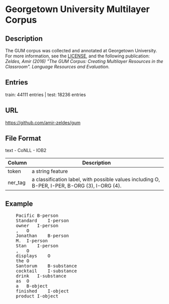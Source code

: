 # Georgetown University Multilayer Corpus
## Description
The GUM corpus was collected and annotated at Georgetown University. For more
information, see the [LICENSE](https://corpling.uis.georgetown.edu/gum),
and the following publication:
_Zeldes, Amir (2016) "The GUM Corpus: Creating Multilayer Resources in the
Classroom". Language Resources and Evaluation._

## Entries
train: 44111  entries | test:  18236 entries

## URL
https://github.com/amir-zeldes/gum


## File Format
text - CoNLL - IOB2

| Column | Description       |
| ----- | ------------------ |
|token | a string feature |
|ner_tag| a classification label, with possible values including O, B-PER, I-PER, B-ORG (3), I-ORG (4). |


## Example
<pre>
    Pacific	B-person
    Standard	I-person
    owner	I-person
    ,	O
    Jonathan	B-person
    M.	I-person
    Stan	I-person
    ,	O
    displays	O
    the	O
    Santorum	B-substance
    cocktail	I-substance
    drink	I-substance
    as	O
    a	B-object
    finished	I-object
    product	I-object
</pre>